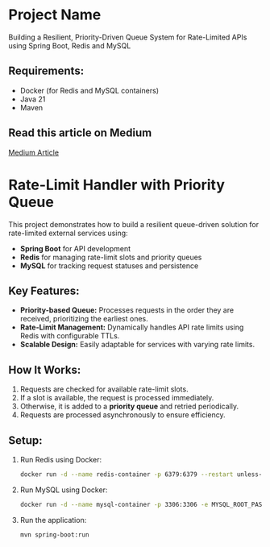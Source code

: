 # Project Name

Building a Resilient, Priority-Driven Queue System for Rate-Limited APIs using Spring Boot, Redis and MySQL

## Requirements:

- Docker (for Redis and MySQL containers)
- Java 21 
- Maven  

## Read this article on Medium

[Medium Article](https://medium.com/@htyesilyurt/building-a-resilient-priority-driven-queue-system-for-rate-limited-apis-using-spring-boot-redis-0729d1e56c36)

# Rate-Limit Handler with Priority Queue

This project demonstrates how to build a resilient queue-driven solution for rate-limited external services using:
- **Spring Boot** for API development
- **Redis** for managing rate-limit slots and priority queues
- **MySQL** for tracking request statuses and persistence

## Key Features:

- **Priority-based Queue:** Processes requests in the order they are received, prioritizing the earliest ones.
- **Rate-Limit Management:** Dynamically handles API rate limits using Redis with configurable TTLs.
- **Scalable Design:** Easily adaptable for services with varying rate limits.

## How It Works:

1. Requests are checked for available rate-limit slots.
2. If a slot is available, the request is processed immediately.
3. Otherwise, it is added to a **priority queue** and retried periodically.
4. Requests are processed asynchronously to ensure efficiency.

## Setup:

1. Run Redis using Docker:
   ```bash
   docker run -d --name redis-container -p 6379:6379 --restart unless-stopped redis:latest
   ```
2. Run MySQL using Docker:
   ```bash
   docker run -d --name mysql-container -p 3306:3306 -e MYSQL_ROOT_PASSWORD=rootpassword -e MYSQL_DATABASE=queue -e MYSQL_USER=queue -e MYSQL_PASSWORD=123456 --restart unless-stopped mysql:latest
   ```
3. Run the application:
   ```bash
   mvn spring-boot:run
   ```